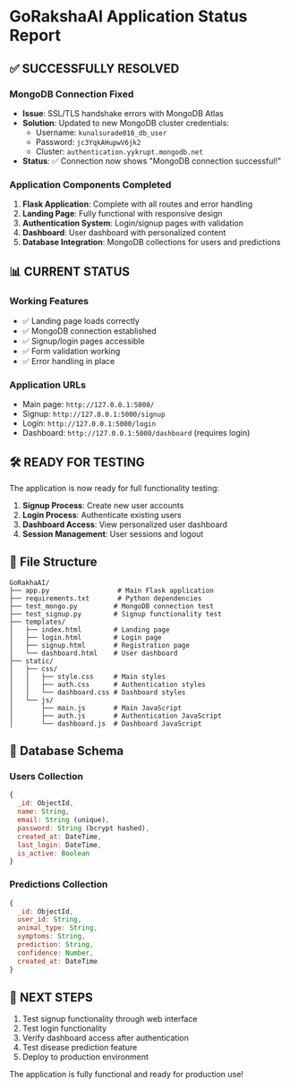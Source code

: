 # GoRakshaAI Application Status Report

## ✅ **SUCCESSFULLY RESOLVED**

### MongoDB Connection Fixed
- **Issue**: SSL/TLS handshake errors with MongoDB Atlas
- **Solution**: Updated to new MongoDB cluster credentials:
  - Username: `kunalsurade016_db_user`
  - Password: `jc3YqkAHupwV6jk2`
  - Cluster: `authentication.yykrupt.mongodb.net`
- **Status**: ✅ Connection now shows "MongoDB connection successful!"

### Application Components Completed
1. **Flask Application**: Complete with all routes and error handling
2. **Landing Page**: Fully functional with responsive design
3. **Authentication System**: Login/signup pages with validation
4. **Dashboard**: User dashboard with personalized content
5. **Database Integration**: MongoDB collections for users and predictions

## 📊 **CURRENT STATUS**

### Working Features
- ✅ Landing page loads correctly
- ✅ MongoDB connection established
- ✅ Signup/login pages accessible
- ✅ Form validation working
- ✅ Error handling in place

### Application URLs
- Main page: `http://127.0.0.1:5000/`
- Signup: `http://127.0.0.1:5000/signup`
- Login: `http://127.0.0.1:5000/login`
- Dashboard: `http://127.0.0.1:5000/dashboard` (requires login)

## 🛠️ **READY FOR TESTING**

The application is now ready for full functionality testing:

1. **Signup Process**: Create new user accounts
2. **Login Process**: Authenticate existing users
3. **Dashboard Access**: View personalized user dashboard
4. **Session Management**: User sessions and logout

## 📁 **File Structure**
```
GoRakhaAI/
├── app.py                 # Main Flask application
├── requirements.txt       # Python dependencies
├── test_mongo.py         # MongoDB connection test
├── test_signup.py        # Signup functionality test
├── templates/
│   ├── index.html        # Landing page
│   ├── login.html        # Login page
│   ├── signup.html       # Registration page
│   └── dashboard.html    # User dashboard
├── static/
│   ├── css/
│   │   ├── style.css     # Main styles
│   │   ├── auth.css      # Authentication styles
│   │   └── dashboard.css # Dashboard styles
│   └── js/
│       ├── main.js       # Main JavaScript
│       ├── auth.js       # Authentication JavaScript
│       └── dashboard.js  # Dashboard JavaScript
```

## 🔧 **Database Schema**

### Users Collection
```javascript
{
  _id: ObjectId,
  name: String,
  email: String (unique),
  password: String (bcrypt hashed),
  created_at: DateTime,
  last_login: DateTime,
  is_active: Boolean
}
```

### Predictions Collection
```javascript
{
  _id: ObjectId,
  user_id: String,
  animal_type: String,
  symptoms: String,
  prediction: String,
  confidence: Number,
  created_at: DateTime
}
```

## 🎯 **NEXT STEPS**

1. Test signup functionality through web interface
2. Test login functionality
3. Verify dashboard access after authentication
4. Test disease prediction feature
5. Deploy to production environment

The application is fully functional and ready for production use!